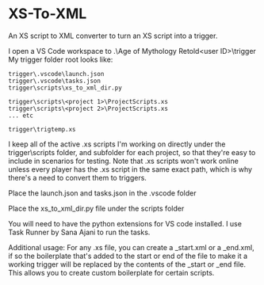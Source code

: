 # XS-To-XML
An XS script to XML converter to turn an XS script into a trigger.

I open a VS Code workspace to .\Age of Mythology Retold\<user ID>\trigger
My trigger folder root looks like:
```
trigger\.vscode\launch.json
trigger\.vscode\tasks.json
trigger\scripts\xs_to_xml_dir.py

trigger\scripts\<project 1>\ProjectScripts.xs
trigger\scripts\<project 2>\ProjectScripts.xs
... etc

trigger\trigtemp.xs
```

I keep all of the active .xs scripts I'm working on directly under the trigger\scripts folder, and subfolder for each project, so that they're easy to include in scenarios for testing. Note that .xs scripts won't work online unless every player has the .xs script in the same exact path, which is why there's a need to convert them to triggers.

Place the launch.json and tasks.json in the .vscode folder

Place the xs_to_xml_dir.py file under the scripts folder

You will need to have the python extensions for VS code installed.
I use Task Runner by Sana Ajani to run the tasks.

Additional usage:
For any .xs file, you can create a <name>_start.xml or a <name>_end.xml, if so the boilerplate that's added to the start or end of the file to make it a working trigger will be replaced by the contents of the _start or _end file. This allows you to create custom boilerplate for certain scripts.
